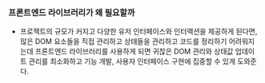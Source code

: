 ### 프론트엔드 라이브러리가 왜 필요할까
* 프로젝트의 규모가 커지고 다양한 유저 인터페이스와 인터랙션을 제공하게 된다면, 많은 DOM 요소들을 직접 관리하고 상태들을 관리하고 코드를 정리하기 어려워지는데 프론트엔드 라이브러리를 사용하게 되면 귀찮은 DOM 관리와 상태값 업데이트 관리를 최소화하고 기능 개발, 사용자 인터페이스 구현에 집중할 수 있게 도와준다.